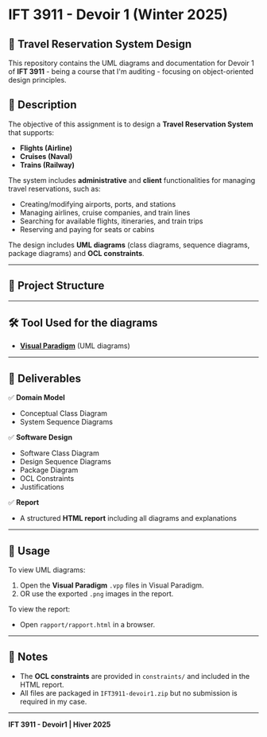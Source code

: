 # IFT 3911 - Devoir 1 (Winter 2025)

## 📌 Travel Reservation System Design

This repository contains the UML diagrams and documentation for Devoir 1 of **IFT 3911** - being a course that I'm auditing - focusing on object-oriented design principles.

## 📖 Description

The objective of this assignment is to design a **Travel Reservation System** that supports:
- **Flights (Airline)**
- **Cruises (Naval)**
- **Trains (Railway)**

The system includes **administrative** and **client** functionalities for managing travel reservations, such as:
- Creating/modifying airports, ports, and stations
- Managing airlines, cruise companies, and train lines
- Searching for available flights, itineraries, and train trips
- Reserving and paying for seats or cabins

The design includes **UML diagrams** (class diagrams, sequence diagrams, package diagrams) and **OCL constraints**.

---

## 📂 Project Structure








---

## 🛠 Tool Used for the diagrams

- **[Visual Paradigm](https://www.visual-paradigm.com/)** (UML diagrams)

---

## 📜 Deliverables

✅ **Domain Model**
- Conceptual Class Diagram
- System Sequence Diagrams

✅ **Software Design**
- Software Class Diagram
- Design Sequence Diagrams
- Package Diagram
- OCL Constraints
- Justifications

✅ **Report**
- A structured **HTML report** including all diagrams and explanations

---

## 🚀 Usage

To view UML diagrams:
1. Open the **Visual Paradigm** `.vpp` files in Visual Paradigm.
2. OR use the exported `.png` images in the report.

To view the report:
- Open `rapport/rapport.html` in a browser.

---

## 📌 Notes

- The **OCL constraints** are provided in `constraints/` and included in the HTML report.
- All files are packaged in `IFT3911-devoir1.zip` but no submission is required in my case.


---
**IFT 3911 - Devoir1 | Hiver 2025**


